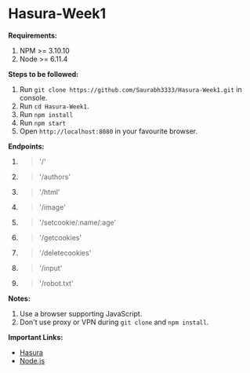 # Hasura-Week1

**Requirements:**
1. NPM >= 3.10.10
2. Node >= 6.11.4

**Steps to be followed:**
1. Run `git clone https://github.com/Saurabh3333/Hasura-Week1.git` in console.
2. Run `cd Hasura-Week1`.
3. Run `npm install`
4. Run `npm start`
5. Open `http://localhost:8080` in your favourite browser.

**Endpoints:**
1. >'/' 
2. >'/authors'
3. >'/html'
4. >'/image'
5. >'/setcookie/:name/:age'
6. >'/getcookies'
7. >'/deletecookies'
8. >'/input'
9. >'/robot.txt'

**Notes:**
1. Use a browser supporting JavaScript.
2. Don't use proxy or VPN during `git clone` and `npm install`.

**Important Links:**
- [Hasura](https://hasura.io)
- [Node.js](https://nodejs.org/)
